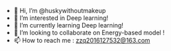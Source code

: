 - 👋 Hi, I’m @huskywithoutmakeup
- 👀 I’m interested in Deep learning!
- 🌱 I’m currently learning Deep learning!
- 💞️ I’m looking to collaborate on Energy-based model !
- 📫 How to reach me : zzq2016127532@163.com

<!---
huskywithoutmakeup/huskywithoutmakeup is a ✨ special ✨ repository because its `README.md` (this file) appears on your GitHub profile.
You can click the Preview link to take a look at your changes.
--->
